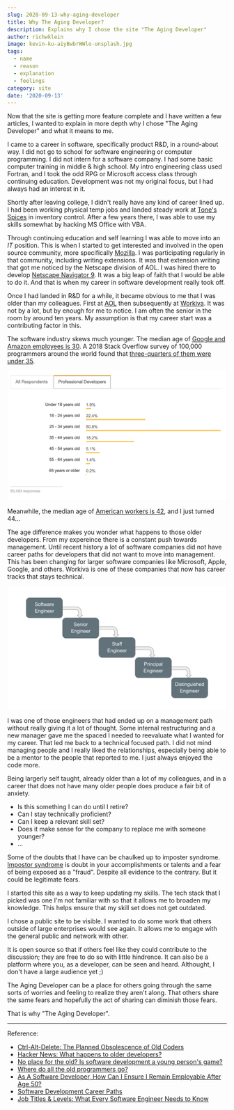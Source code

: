 ```yaml
---
slug: 2020-09-13-why-aging-developer
title: Why The Aging Developer?
description: Explains why I chose the site "The Aging Developer"
author: richwklein
image: kevin-ku-aiyBwbrWWlo-unsplash.jpg
tags:
  - name
  - reason
  - explanation
  - feelings
category: site
date: '2020-09-13'
---
```


Now that the site is getting more feature complete and I have written a few articles, 
I wanted to explain in more depth why I chose &quot;The Aging Developer&quot; 
and what it means to me.

I came to a career in software, specifically product R&D, in a round-about way. 
I did not go to school for software engineering or computer programming. I did 
not intern for a software company. I had some basic computer training in 
middle & high school. My intro engineering class used Fortran, and I took the 
odd RPG or Microsoft access class through continuing education. Development was
not my original focus, but I had always had an interest in it. 

Shortly after leaving college, I didn't really have any kind of career lined up.
I had been working physical temp jobs and landed steady work at 
[Tone's Spices](https://www.tones.com/about) in inventory control. After a 
few years there, I was able to use my skills somewhat by hacking MS Office with 
VBA. 

Through continuing education and self learning I was able to move into 
an *IT* position. This is when I started to get interested and involved in the 
open source community, more specifically [Mozilla](https://www.mozilla.org). 
I was participating regularly in that community, including writing extensions. 
It was that extension writing that got me noticed by the Netscape division of 
AOL. I was hired there to develop [Netscape Navigator 9](https://en.wikipedia.org/wiki/Netscape_Navigator_9). 
It was a big leap of faith that I would be able to do it. And that is when 
my career in software development really took off.

Once I had landed in R&D for a while, it became obvious to me that I was older 
than my colleagues. First at [AOL](https://en.wikipedia.org/wiki/AOL) then 
subsequently at [Workiva](https://en.wikipedia.org/wiki/Workiva). It was not by a lot, 
but by enough for me to notice. I am often the senior in the room by around ten years. 
My assumption is that my career start was a contributing factor in this.

The software industry skews much younger. The median age of 
[Google and Amazon employees is 30](https://www.payscale.com/data-packages/top-tech-companies-compared/tech-salaries).
A 2018 Stack Overflow survey of 100,000 programmers around the world found that 
[three-quarters of them were under 35](https://insights.stackoverflow.com/survey/2018#developer-profile-age). 

![Stack Overflow](stackoverflow-age.png)

Meanwhile, the median age of [American workers is 42](https://www.bls.gov/emp/tables/median-age-labor-force.htm),
and I just turned 44...

The age difference makes you wonder what happens to those older developers. From
my expereince there is a constant push towards management. Until recent history 
a lot of software companies did not have career paths for developers that did 
not want to move into management. This has been changing for larger software 
companies like Microsoft, Apple, Google, and others. Workiva is one of these 
companies that now has career tracks that stays technical.

![Technical Career Path](career-path.png)

I was one of those engineers that had ended up on a management path without really 
giving it a lot of thought. Some internal restructuring and a new manager gave 
me the spaced I needed to reevaluate what I wanted for my career. That led me 
back to a technical focused path. I did not mind managing people and I really 
liked the relationships, especially being able to be a mentor to the people that 
reported to me. I just always enjoyed the code more.  

Being largerly self taught, already older than a lot of my colleagues, and in a 
career that does not have many older people does produce a fair bit of anxiety.

* Is this something I can do until I retire?
* Can I stay technically proficient?
* Can I keep a relevant skill set?
* Does it make sense for the company to replace me with someone younger?
* ...

Some of the doubts that I have can be chaulked up to imposter syndrome. 
[Impostor syndrome](https://en.wikipedia.org/wiki/Impostor_syndrome) is doubt 
in your accomplishments or talents and a fear of being exposed as a "fraud". 
Despite all evidence to the contrary. But it could be legitimate fears.

I started this site as a way to keep updating my skills. The tech stack that I
picked was one I'm not familiar with so that it allows me to broaden my knowledge. 
This helps ensure that my skill set does not get outdated. 

I chose a public site to be visible. I wanted to do some work that others outside 
of large enterprises would see again. It allows me to engage with the general 
public and network with other. 

It is open source so that if others feel like they could contribute to the 
discussion; they are free to do so with little hindrence. It can also be a 
platform where you, as a developer, can be seen and heard. Althought, I don't
have a large audience yet ;)

The Aging Developer can be a place for others going through the same sorts of 
worries and feeling to realize they aren't along. That others share the same 
fears and hopefully the act of sharing can diminish those fears.

That is why "The Aging Developer".

----
Reference:

* [Ctrl-Alt-Delete: The Planned Obsolescence of Old Coders](https://onezero.medium.com/ctrl-alt-delete-the-planned-obsolescence-of-old-coders-9c5f440ee68)
* [Hacker News: What happens to older developers?](https://news.ycombinator.com/item?id=7372997)
* [No place for the old? Is software development a young person's game?](https://www.techrepublic.com/article/no-place-for-the-old-is-software-development-a-young-persons-game/)
* [Where do all the old programmers go?](https://www.infoworld.com/article/2617093/it-careers-where-do-all-the-old-programmers-go.html)
* [As A Software Developer, How Can I Ensure I Remain Employable After Age 50?](https://www.forbes.com/sites/quora/2012/09/17/as-a-software-developer-how-can-i-ensure-i-remain-employable-after-age-50/#6ab73da57264)
* [Software Development Career Paths](https://simpleprogrammer.com/software-development-career-paths/)
* [Job Titles & Levels: What Every Software Engineer Needs to Know](https://www.holloway.com/s/trh-job-titles-levels-fundamentals-for-software-engineering)
  